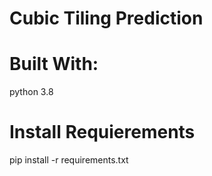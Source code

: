 # Cubic Tiling Prediction


# Built With:
python 3.8

# Install Requierements

pip install -r requirements.txt
